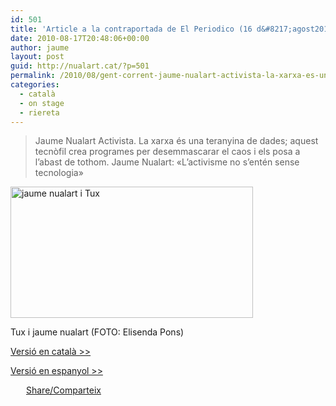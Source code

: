 ```yaml
---
id: 501
title: 'Article a la contraportada de El Periodico (16 d&#8217;agost2010), per Catalina Gayà'
date: 2010-08-17T20:48:06+00:00
author: jaume
layout: post
guid: http://nualart.cat/?p=501
permalink: /2010/08/gent-corrent-jaume-nualart-activista-la-xarxa-es-una-teranyina-de-dades-aquest-tecnofil-crea-programes-per-desemmascarar-el-caos-i-els-posa-a-labast-de-tothom-jaume-nualart-%c2%ablactivisme-n/
categories:
  - català
  - on stage
  - riereta
---
```

> Jaume Nualart Activista. La xarxa és una teranyina de dades; aquest tecnòfil crea programes per desemmascarar el caos i els posa a l&#8217;abast de tothom. Jaume Nualart: «L&#8217;activisme no s&#8217;entén sense tecnologia»

<div style="width: 398px" class="wp-caption alignleft">
  <a href="http://www.elperiodico.cat/ca/noticias/opinio/20100816/jaume-nualart-lactivisme-senten-sense-tecnologia/437208.shtml" onclick="_gaq.push(['_trackEvent', 'outbound-article', 'http://www.elperiodico.cat/ca/noticias/opinio/20100816/jaume-nualart-lactivisme-senten-sense-tecnologia/437208.shtml', '']);" ><img class="  " title="jaume nualart i Tux" src="http://www.elperiodico.cat/resources/jpg/0/8/1281908690680.jpg" alt="jaume nualart i Tux" width="388" height="210" /></a>
  
  <p class="wp-caption-text">
    Tux i jaume nualart (FOTO: Elisenda Pons)
  </p>
</div>

<a href="http://www.elperiodico.cat/ca/noticias/opinio/20100816/jaume-nualart-lactivisme-senten-sense-tecnologia/437208.shtml" onclick="_gaq.push(['_trackEvent', 'outbound-article', 'http://www.elperiodico.cat/ca/noticias/opinio/20100816/jaume-nualart-lactivisme-senten-sense-tecnologia/437208.shtml', 'Versió en català >>']);" >Versió en català >></a>

<a href="http://www.elperiodico.com/es/noticias/opinion/20100816/jaume-nualartel-activismo-nose-entiende-sin-tecnologia/437208.shtml" onclick="_gaq.push(['_trackEvent', 'outbound-article', 'http://www.elperiodico.com/es/noticias/opinion/20100816/jaume-nualartel-activismo-nose-entiende-sin-tecnologia/437208.shtml', 'Versió en espanyol >>']);" >Versió en espanyol >></a>

<div class="addtoany_share_save_container addtoany_content_bottom">
  <div class="a2a_kit a2a_kit_size_32 addtoany_list a2a_target" id="wpa2a_46">
    <a href="https://www.addtoany.com/share" onclick="_gaq.push(['_trackEvent', 'outbound-article', 'https://www.addtoany.com/share', 'Share/Comparteix']);" class="a2a_dd addtoany_share_save"  style="background:url(http://nualart.cat/wp-content/plugins/add-to-any/share_16_16.png) no-repeat scroll 4px 0px;padding:0 0 0 25px;display:inline-block;height:16px;vertical-align:middle"><span>Share/Comparteix</span></a>
  </div>
</div>